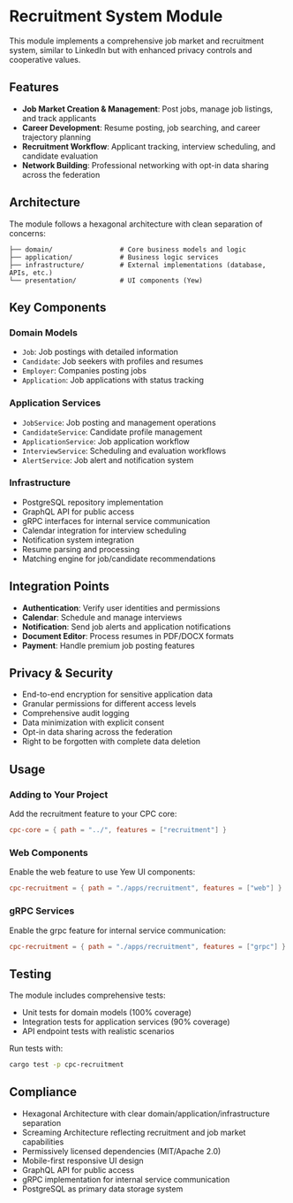 # Recruitment System Module

This module implements a comprehensive job market and recruitment system, similar to LinkedIn but with enhanced privacy controls and cooperative values.

## Features

- **Job Market Creation & Management**: Post jobs, manage job listings, and track applicants
- **Career Development**: Resume posting, job searching, and career trajectory planning
- **Recruitment Workflow**: Applicant tracking, interview scheduling, and candidate evaluation
- **Network Building**: Professional networking with opt-in data sharing across the federation

## Architecture

The module follows a hexagonal architecture with clean separation of concerns:

```
├── domain/                 # Core business models and logic
├── application/            # Business logic services
├── infrastructure/         # External implementations (database, APIs, etc.)
└── presentation/           # UI components (Yew)
```

## Key Components

### Domain Models
- `Job`: Job postings with detailed information
- `Candidate`: Job seekers with profiles and resumes
- `Employer`: Companies posting jobs
- `Application`: Job applications with status tracking

### Application Services
- `JobService`: Job posting and management operations
- `CandidateService`: Candidate profile management
- `ApplicationService`: Job application workflow
- `InterviewService`: Scheduling and evaluation workflows
- `AlertService`: Job alert and notification system

### Infrastructure
- PostgreSQL repository implementation
- GraphQL API for public access
- gRPC interfaces for internal service communication
- Calendar integration for interview scheduling
- Notification system integration
- Resume parsing and processing
- Matching engine for job/candidate recommendations

## Integration Points

- **Authentication**: Verify user identities and permissions
- **Calendar**: Schedule and manage interviews
- **Notification**: Send job alerts and application notifications
- **Document Editor**: Process resumes in PDF/DOCX formats
- **Payment**: Handle premium job posting features

## Privacy & Security

- End-to-end encryption for sensitive application data
- Granular permissions for different access levels
- Comprehensive audit logging
- Data minimization with explicit consent
- Opt-in data sharing across the federation
- Right to be forgotten with complete data deletion

## Usage

### Adding to Your Project

Add the recruitment feature to your CPC core:

```toml
cpc-core = { path = "../", features = ["recruitment"] }
```

### Web Components

Enable the web feature to use Yew UI components:

```toml
cpc-recruitment = { path = "./apps/recruitment", features = ["web"] }
```

### gRPC Services

Enable the grpc feature for internal service communication:

```toml
cpc-recruitment = { path = "./apps/recruitment", features = ["grpc"] }
```

## Testing

The module includes comprehensive tests:
- Unit tests for domain models (100% coverage)
- Integration tests for application services (90% coverage)
- API endpoint tests with realistic scenarios

Run tests with:

```bash
cargo test -p cpc-recruitment
```

## Compliance

- Hexagonal Architecture with clear domain/application/infrastructure separation
- Screaming Architecture reflecting recruitment and job market capabilities
- Permissively licensed dependencies (MIT/Apache 2.0)
- Mobile-first responsive UI design
- GraphQL API for public access
- gRPC implementation for internal service communication
- PostgreSQL as primary data storage system